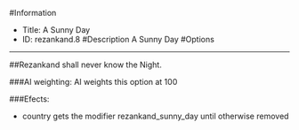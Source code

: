 #Information
 - Title: A Sunny Day
 - ID: rezankand.8
#Description
A Sunny Day
#Options

___
##Rezankand shall never know the Night.

###AI weighting:
AI weights this option at 100


###Efects:<ul><li>country gets the modifier rezankand_sunny_day until otherwise removed</li></ul>
